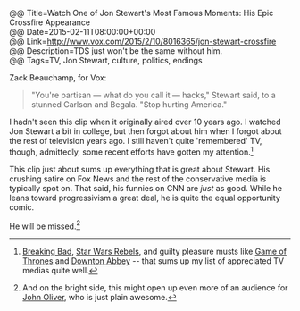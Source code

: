 @@ Title=Watch One of Jon Stewart's Most Famous Moments: His Epic Crossfire Appearance  
@@ Date=2015-02-11T08:00:00+00:00  
@@ Link=http://www.vox.com/2015/2/10/8016365/jon-stewart-crossfire  
@@ Description=TDS just won't be the same without him.  
@@ Tags=TV, Jon Stewart, culture, politics, endings  

Zack Beauchamp, for Vox:
>"You're partisan — what do you call it — hacks," Stewart said, to a stunned Carlson and Begala. "Stop hurting America."

I hadn't seen this clip when it originally aired over 10 years ago. I watched Jon Stewart a bit in college, but then forgot about him when I forgot about the rest of television years ago. I still haven't quite 'remembered' TV, though, admittedly, some recent efforts have gotten my attention.[^bb]

This clip just about sums up everything that is great about Stewart. His crushing satire on Fox News and the rest of the conservative media is typically spot on. That said, his funnies on CNN are *just* as good. While he leans toward progressivism a great deal, he is quite the equal opportunity comic. 

He will be missed.[^m]

[^bb]: [Breaking Bad][amctv], [Star Wars Rebels][disney], and guilty pleasure musts like [Game of Thrones][hbo] and [Downton Abbey][itv] *\--* that sums up my list of appreciated TV medias quite well.
[^m]: And on the bright side, this might open up even more of an audience for [John Oliver][hbo 2], who is just plain awesome.

[amctv]: http://amctv.com/shows/breaking-bad
[disney]: http://disneyxd.disney.com/star-wars-rebels
[hbo]: http://www.hbo.com/game-of-thrones
[hbo 2]: http://www.hbo.com/last-week-tonight-with-john-oliver
[itv]: http://www.itv.com/downtonabbey